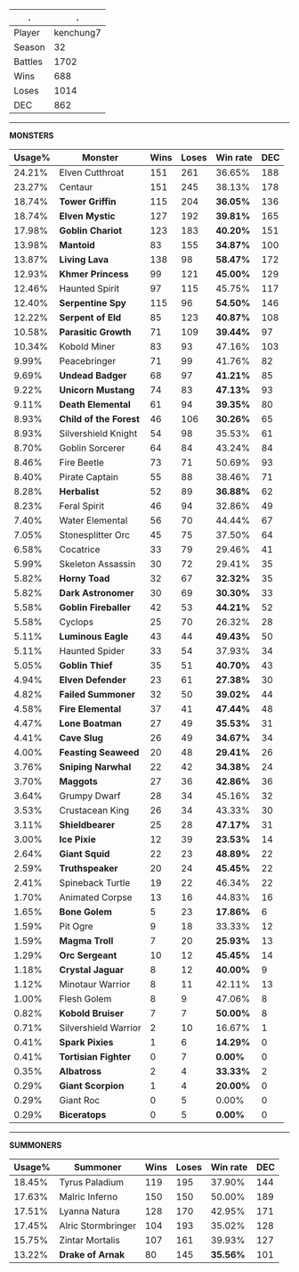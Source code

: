 .|.
|-|-
Player|kenchung7
Season|32
Battles|1702
Wins|688
Loses|1014
DEC|862

---
**MONSTERS**

Usage%|Monster|Wins|Loses|Win rate|DEC|
-|-|-|-|-|-|
24.21%|Elven Cutthroat|151|261|36.65%|188|
23.27%|Centaur|151|245|38.13%|178|
18.74%|**Tower Griffin**|115|204|**36.05%**|136|
18.74%|**Elven Mystic**|127|192|**39.81%**|165|
17.98%|**Goblin Chariot**|123|183|**40.20%**|151|
13.98%|**Mantoid**|83|155|**34.87%**|100|
13.87%|**Living Lava**|138|98|**58.47%**|172|
12.93%|**Khmer Princess**|99|121|**45.00%**|129|
12.46%|Haunted Spirit|97|115|45.75%|117|
12.40%|**Serpentine Spy**|115|96|**54.50%**|146|
12.22%|**Serpent of Eld**|85|123|**40.87%**|108|
10.58%|**Parasitic Growth**|71|109|**39.44%**|97|
10.34%|Kobold Miner|83|93|47.16%|103|
9.99%|Peacebringer|71|99|41.76%|82|
9.69%|**Undead Badger**|68|97|**41.21%**|85|
9.22%|**Unicorn Mustang**|74|83|**47.13%**|93|
9.11%|**Death Elemental**|61|94|**39.35%**|80|
8.93%|**Child of the Forest**|46|106|**30.26%**|65|
8.93%|Silvershield Knight|54|98|35.53%|61|
8.70%|Goblin Sorcerer|64|84|43.24%|84|
8.46%|Fire Beetle|73|71|50.69%|93|
8.40%|Pirate Captain|55|88|38.46%|71|
8.28%|**Herbalist**|52|89|**36.88%**|62|
8.23%|Feral Spirit|46|94|32.86%|49|
7.40%|Water Elemental|56|70|44.44%|67|
7.05%|Stonesplitter Orc|45|75|37.50%|64|
6.58%|Cocatrice|33|79|29.46%|41|
5.99%|Skeleton Assassin|30|72|29.41%|35|
5.82%|**Horny Toad**|32|67|**32.32%**|35|
5.82%|**Dark Astronomer**|30|69|**30.30%**|33|
5.58%|**Goblin Fireballer**|42|53|**44.21%**|52|
5.58%|Cyclops|25|70|26.32%|28|
5.11%|**Luminous Eagle**|43|44|**49.43%**|50|
5.11%|Haunted Spider|33|54|37.93%|34|
5.05%|**Goblin Thief**|35|51|**40.70%**|43|
4.94%|**Elven Defender**|23|61|**27.38%**|30|
4.82%|**Failed Summoner**|32|50|**39.02%**|44|
4.58%|**Fire Elemental**|37|41|**47.44%**|48|
4.47%|**Lone Boatman**|27|49|**35.53%**|31|
4.41%|**Cave Slug**|26|49|**34.67%**|34|
4.00%|**Feasting Seaweed**|20|48|**29.41%**|26|
3.76%|**Sniping Narwhal**|22|42|**34.38%**|24|
3.70%|**Maggots**|27|36|**42.86%**|36|
3.64%|Grumpy Dwarf|28|34|45.16%|32|
3.53%|Crustacean King|26|34|43.33%|30|
3.11%|**Shieldbearer**|25|28|**47.17%**|31|
3.00%|**Ice Pixie**|12|39|**23.53%**|14|
2.64%|**Giant Squid**|22|23|**48.89%**|22|
2.59%|**Truthspeaker**|20|24|**45.45%**|22|
2.41%|Spineback Turtle|19|22|46.34%|22|
1.70%|Animated Corpse|13|16|44.83%|16|
1.65%|**Bone Golem**|5|23|**17.86%**|6|
1.59%|Pit Ogre|9|18|33.33%|12|
1.59%|**Magma Troll**|7|20|**25.93%**|13|
1.29%|**Orc Sergeant**|10|12|**45.45%**|14|
1.18%|**Crystal Jaguar**|8|12|**40.00%**|9|
1.12%|Minotaur Warrior|8|11|42.11%|13|
1.00%|Flesh Golem|8|9|47.06%|8|
0.82%|**Kobold Bruiser**|7|7|**50.00%**|8|
0.71%|Silvershield Warrior|2|10|16.67%|1|
0.41%|**Spark Pixies**|1|6|**14.29%**|0|
0.41%|**Tortisian Fighter**|0|7|**0.00%**|0|
0.35%|**Albatross**|2|4|**33.33%**|2|
0.29%|**Giant Scorpion**|1|4|**20.00%**|0|
0.29%|Giant Roc|0|5|0.00%|0|
0.29%|**Biceratops**|0|5|**0.00%**|0|

---
**SUMMONERS**

Usage%|Summoner|Wins|Loses|Win rate|DEC|
-|-|-|-|-|-|
18.45%|Tyrus Paladium|119|195|37.90%|144|
17.63%|Malric Inferno|150|150|50.00%|189|
17.51%|Lyanna Natura|128|170|42.95%|171|
17.45%|Alric Stormbringer|104|193|35.02%|128|
15.75%|Zintar Mortalis|107|161|39.93%|127|
13.22%|**Drake of Arnak**|80|145|**35.56%**|101|
